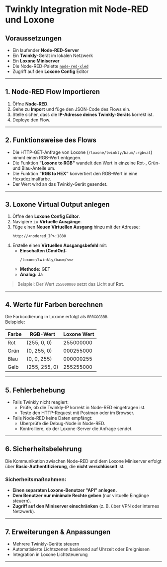 # Twinkly Integration mit Node-RED und Loxone


## Voraussetzungen

- Ein laufender **Node-RED-Server**
- Ein **Twinkly**-Gerät im lokalen Netzwerk
- Ein **Loxone Miniserver**
- Die Node-RED-Palette [`node-red-xled`](https://flows.nodered.org/node/node-red-xled)
- Zugriff auf den **Loxone Config** Editor

---

## 1. Node-RED Flow Importieren

1. Öffne **Node-RED**.
2. Gehe zu **Import** und füge den JSON-Code des Flows ein.
3. Stelle sicher, dass die **IP-Adresse deines Twinkly-Geräts** korrekt ist.
4. Deploye den Flow.

---

## 2. Funktionsweise des Flows

- Die HTTP-GET-Anfrage von Loxone (`/loxone/twinkly/baum/:rgbval`) nimmt einen RGB-Wert entgegen.
- Die Funktion **"Loxone to RGB"** wandelt den Wert in einzelne Rot-, Grün- und Blau-Anteile um.
- Die Funktion **"RGB to HEX"** konvertiert den RGB-Wert in eine Hexadezimalfarbe.
- Der Wert wird an das Twinkly-Gerät gesendet.

---

## 3. Loxone Virtual Output anlegen

1. Öffne den **Loxone Config Editor**.
2. Navigiere zu **Virtuelle Ausgänge**.
3. Füge einen **Neuen Virtuellen Ausgang** hinzu mit der Adresse:  
   ```
   http://<nodered_IP>:1880
   ```
4. Erstelle einen **Virtuellen Ausgangsbefehl** mit:
   - **Einschalten (CmdOn):**  
     ```
     /loxone/twinkly/baum/<v>
     ```
   - **Methode:** GET
   - **Analog:** Ja

> Beispiel: Der Wert `255000000` setzt das Licht auf **Rot**.

---

## 4. Werte für Farben berechnen

Die Farbcodierung in Loxone erfolgt als `RRRGGGBBB`.  
Beispiele:

| Farbe  | RGB-Wert     | Loxone Wert  |
|--------|------------|-------------|
| Rot    | (255, 0, 0) | 255000000   |
| Grün   | (0, 255, 0) | 000255000   |
| Blau   | (0, 0, 255) | 000000255   |
| Gelb   | (255, 255, 0) | 255255000   |

---

## 5. Fehlerbehebung

- Falls Twinkly nicht reagiert:
  - Prüfe, ob die Twinkly-IP korrekt in Node-RED eingetragen ist.
  - Teste den HTTP-Request mit Postman oder im Browser.
- Falls Node-RED keine Daten empfängt:
  - Überprüfe die Debug-Node in Node-RED.
  - Kontrolliere, ob der Loxone-Server die Anfrage sendet.

---

## 6. Sicherheitsbelehrung

Die Kommunikation zwischen Node-RED und dem Loxone Miniserver erfolgt über **Basic-Authentifizierung**, die **nicht verschlüsselt** ist.

### Sicherheitsmaßnahmen:
- **Einen separaten Loxone-Benutzer "API" anlegen.**
- **Dem Benutzer nur minimale Rechte geben** (nur virtuelle Eingänge steuern).
- **Zugriff auf den Miniserver einschränken** (z. B. über VPN oder internes Netzwerk).

---

## 7. Erweiterungen & Anpassungen

- Mehrere Twinkly-Geräte steuern
- Automatisierte Lichtszenen basierend auf Uhrzeit oder Ereignissen
- Integration in Loxone Lichtsteuerung

---



